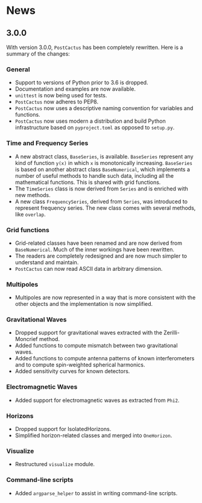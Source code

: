 # News

## 3.0.0

With version 3.0.0, `PostCactus` has been completely rewritten. Here is a
summary of the changes:

### General

* Support to versions of Python prior to 3.6 is dropped.
* Documentation and examples are now available.
* `unittest` is now being used for tests.
* `PostCactus` now adheres to PEP8.
* `PostCactus` now uses a descriptive naming convention for variables and
  functions.
* `PostCactus` now uses modern a distribution and build Python infrastructure
  based on `pyproject.toml` as opposed to `setup.py`.

### Time and Frequency Series

* A new abstract class, `BaseSeries`, is available. `BaseSeries` represent any
  kind of function `y(x)` in which `x` is monotonically increasing. `BaseSeries`
  is based on another abstract class `BaseNumerical`, which implements a number
  of useful methods to handle such data, including all the mathematical
  functions. This is shared with grid functions.
* The `TimeSeries` class is now derived from `Series` and is enriched with new
  methods.
* A new class `FrequencySeries`, derived from `Series`, was introduced to
  represent frequency series. The new class comes with several methods, like
  `overlap`.

### Grid functions

* Grid-related classes have been renamed and are now derived from
  `BaseNumerical`. Much of the inner workings have been rewritten.
* The readers are completely redesigned and are now much simpler to understand
  and maintain.
* `PostCactus` can now read ASCII data in arbitrary dimension.

### Multipoles

* Multipoles are now represented in a way that is more consistent with the other
  objects and the implementation is now simplified.

### Gravitational Waves

* Dropped support for gravitational waves extracted with the Zerilli-Moncrief
  method.
* Added functions to compute mismatch between two gravitational waves.
* Added functions to compute antenna patterns of known interferometers and to
  compute spin-weighted spherical harmonics.
* Added sensitivity curves for known detectors.

### Electromagnetic Waves

* Added support for electromagnetic waves as extracted from `Phi2`.

### Horizons

* Dropped support for IsolatedHorizons.
* Simplified horizon-related classes and merged into `OneHorizon`.

### Visualize

* Restructured `visualize` module.

### Command-line scripts

* Added `argparse_helper` to assist in writing command-line scripts.
